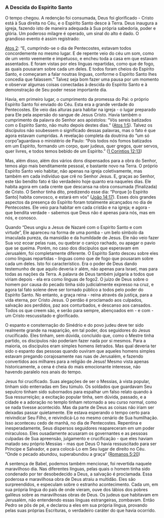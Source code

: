 ### A Descida do Espírito Santo 

O tempo chegou. A redenção foi consumada, Deus foi glorificado - Cristo está à Sua direita no Céu, e o Espírito Santo desce à Terra. Deus inaugura a igreja, fazendo isto de maneira adequada à Sua própria sabedoria, poder e glória. Um poderoso milagre é operado, um sinal do alto é dado. O grandioso evento é assim registrado:

[Atos 2](http://bibliaonline.com.br/acf/atos/2): “E, cumprindo-se o dia de Pentecostes, estavam todos concordemente no mesmo lugar. E de repente veio do céu um som, como de um vento veemente e impetuoso, e encheu toda a casa em que estavam assentados. E foram vistas por eles línguas repartidas, como que de fogo, as quais pousaram sobre cada um deles. E todos foram cheios do Espírito Santo, e começaram a falar noutras línguas, conforme o Espírito Santo lhes concedia que falassem.” Talvez seja bom fazer uma pausa por um momento e observar algumas coisas conectadas à descida do Espírito Santo e à demonstração de Seu poder nesse importante dia.

Havia, em primeiro lugar, o cumprimento da promessa do Pai: o próprio Espírito Santo foi enviado do Céu. Esta era a grande verdade do Pentecostes. Ele veio das alturas para habitar na igreja - o lugar preparado para Ele pela aspersão do sangue de Jesus Cristo. Havia também o cumprimento da palavra do Senhor aos apóstolos: “Vós sereis batizados com o Espírito Santo, não muito depois destes dias.” ([Atos 1:5](http://bibliaonline.com.br/acf/atos/1/5)). Talvez os discípulos não soubessem o significado dessas palavras, mas o fato é que agora estavam cumpridas. A revelação completa da doutrina do “um só corpo”aguardava o ministério de Paulo: “Pois todos nós fomos batizados em um Espírito, formando um corpo, quer judeus, quer gregos, quer servos, quer livres, e todos temos bebido de um Espírito.” ([1 Coríntios 12:13](http://bibliaonline.com.br/acf/1co/12/13))

Mas, além disso, além dos vários dons dispensados para a obra do Senhor, temos algo mais benditamente pessoal, e bastante novo na Terra. O próprio Espírito Santo veio habitar, não apenas na igreja coletivamente, mas também em cada indivíduo que crê no Senhor Jesus. E, graças ao Senhor, este tão bendito fato é tão verdadeiro hoje quanto era naqueles dias. Ele habita agora em cada crente que descansa na obra consumada (finalizada) de Cristo. O Senhor tinha dito, predizendo esse dia: “Porque [o Espírito Santo] habita convosco, e estará em vós” ([João 14:17](http://bibliaonline.com.br/acf/jo/14/17)). Esses dois grandes aspectos da presença do Espírito foram totalmente alcançados no dia de Pentecostes. Ele veio para habitar em cada cristão e na igreja; e agora - que bendita verdade - sabemos que Deus não é apenas para nós, mas em nós, e conosco.

Quando “Deus ungiu a Jesus de Nazaré com o Espírito Santo e com virtude”, Ele apareceu na forma de uma pomba - um belo símbolo da imaculada pureza, da mansidão e da humildade de Jesus. Ele não veio fazer Sua voz ecoar pelas ruas, ou quebrar o caniço rachado, ou apagar o pavio que se queima. Porém, no caso dos discípulos que esperavam em Jerusalém, foi completamente diferente. O Espírito Santo desceu sobre eles como línguas repartidas - línguas como que de fogo que pousaram sobre cada um deles. Isto foi característico. Era o poder de Deus dando testemunho de que aquilo deveria ir além, não apenas para Israel, mas para todas as nações da Terra. A palavra de Deus também julgaria a todos que viriam depois - ela era como línguas de fogo2\. O juízo de Deus sobre o homem por causa do pecado tinha sido judicialmente expresso na cruz, e agora tal fato solene deve ser tornado público a todos pelo poder do Espírito Santo. No entanto, a graça reina - reina através da justiça, para a vida eterna, por Cristo Jesus. O perdão é proclamado aos culpados, salvação aos perdidos, paz aos conturbados, e descanso aos cansados. Todos os que creem são, e serão para sempre, abençoados em - e com - um Cristo rescussitado e glorificado.

O espanto e consternação do Sinédrio e do povo judeu deve ter sido realmente grande na reaparição, em tal poder, dos seguidores do Jesus crucificado. Eles tinham, sem dúvida, concluído que, como o Mestre tinha partido, os discípulos não poderiam fazer nada por si mesmos. Para a maioria, os discípulos eram simples homens iletrados. Mas qual deveria ter sido o espanto das pessoas quando ouviram que aqueles homens simples estavam pregando corajosamente nas ruas de Jerusalém, e fazendo convertidos aos milhares para a religião de Jesus! Mesmo vista apenas historicamente, a cena é cheia do mais emocionante interesse, não havendo paralelo nos anais do tempo.

Jesus foi crucificado. Suas alegações de ser o Messias, à vista popular, tinham sido enterradas em Seu túmulo. Os soldados que guardavam Seu sepulcro tinham sido subornados para espalhar um falso relato quando à Sua ressurreição; a excitação popular tinha, sem dúvida, passado, e a cidade e a adoração no templo tinham retornado a seu curso normal, como se nada tivesse acontecido. Mas da parte de Deus as coisas não iriam ser deixadas passar quietamente. Ele estava esperando o tempo certo para reivindicar Seu Filho, e reivindicá-Lo no mesmo cenário de Sua humilhação. Isso aconteceu cedo de manhã, no dia de Pentecostes. Repentina e inesperadamente, Seus dispersos seguidores reapareceram em um poder miraculoso. Eles ousadamente acusaram os governantes e as pessoas culpadas de Sua apreensão, julgamento e crucificação - que eles haviam matado seu próprio Messias - mas que Deus O havia ressuscitado para ser Príncipe e Salvador, e para colocá-Lo em Seu lugar de direito no Céu. “Onde o pecado abundou, superabundou a graça” ([Romanos 5:20](http://bibliaonline.com.br/acf/rm/5/20))

A sentença de Babel, podemos também mencionar, foi revertida naquele maravilhoso dia. Nas diferentes línguas, pelas quais o homem tinha sido condenado por ter desobedecido a Deus, a salvação é proclamada. Essa poderosa e maravilhosa obra de Deus atraiu a multidão. Eles são surpreendidos, e especulam sobre o estranho acontecimento. Cada um, em sua própria língua do país de onde vieram, ouve dos lábios dos pobres galileus sobre as maravilhosas obras de Deus. Os judeus que habitavam em Jerusalém, não entendendo essas línguas estrangeiras, zombavam. Então Pedro se pôs de pé, e declarou a eles em sua própria língua, provando pelas suas próprias Escrituras, o verdadeiro caráter do que havia ocorrido.